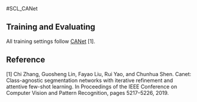 #SCL_CANet
## Training and Evaluating
All training settings follow [CANet](https://github.com/icoz69/CaNet) [1].

## Reference
[1] Chi Zhang, Guosheng Lin, Fayao Liu, Rui Yao, and Chunhua Shen. Canet: Class-agnostic segmentation networks with iterative refinement and attentive few-shot learning. In Proceedings of the IEEE Conference on Computer Vision and Pattern Recognition, pages 5217–5226, 2019. 



